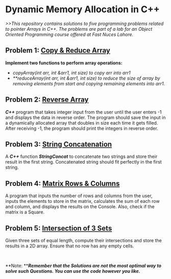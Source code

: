 # Dynamic Memory Allocation in C++

_>>This repository contains solutions to five programming problems related to pointer Arrays in C++. The problems are part of a lab for an Object Oriented Programming course offered at Fast Nuces Lahore._

## Problem 1: [Copy & Reduce Array](https://github.com/HasanYahya101/OOP-Lab-2-Fast-Nuces-2023/blob/main/l227971_q1_Lab2.cpp)

**Implement two functions to perform array operations:**

- _**copyArray(int* arr, int *&arr1, int size)** to copy arr into arr1_
- _**reduceArray(int *arr, int *&arr1, int size)** to reduce the size of array by removing elements from start and copying remaining elements into arr1._

## Problem 2: [Reverse Array](https://github.com/HasanYahya101/OOP-Lab-2-Fast-Nuces-2023/blob/main/l227971_q2_lab2.cpp)

_**C++**_ program that takes integer input from the user until the user enters -1 and displays the data in reverse order. 
The program should save the input in a dynamically allocated array that doubles in size each time it gets filled. 
After receiving -1, the program should print the integers in reverse order.

## Problem 3: [String Concatenation](https://github.com/HasanYahya101/OOP-Lab-2-Fast-Nuces-2023/blob/main/l227971_q3_lab2.cpp)

A _**C++**_ function **_StringConcat_** to concatenate two strings and store their result in the first string. 
Concatenated string should fit perfectly in the first string.

## Problem 4: [Matrix Rows & Columns](https://github.com/HasanYahya101/OOP-Lab-2-Fast-Nuces-2023/blob/main/l227971_q4_lab2.cpp)

A program that inputs the number of rows and columns from the user, inputs the elements to store in the matrix, calculates the sum of each row and column, and displays the results on the Console.
Also, check if the matrix is a Square.

## Problem 5: [Intersection of 3 Sets](https://github.com/HasanYahya101/OOP-Lab-2-Fast-Nuces-2023/blob/main/l227971_q5_lab2.cpp)

Given three sets of equal length, compute their intersections and store the results in a 2D array. 
Ensure that no row has any empty cells.  

<br>

**Note: ****_Remember that the Solutions are not the most optimal way to solve such Questions. You can use the code however you like._**

